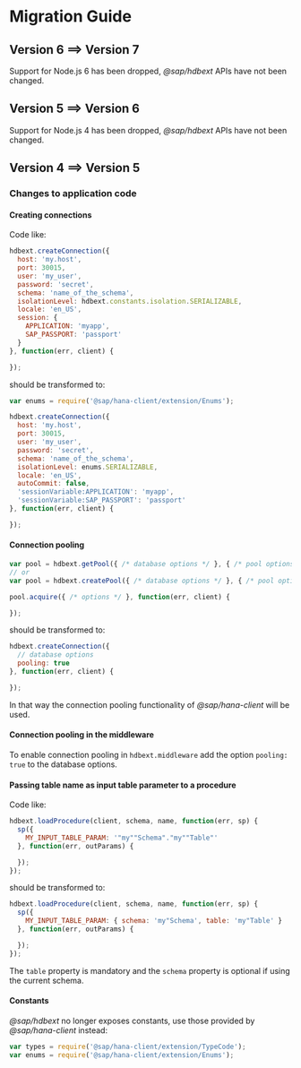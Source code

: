 # Migration Guide

## Version 6 ==> Version 7

Support for Node.js 6 has been dropped, *@sap/hdbext* APIs have not been changed.

## Version 5 ==> Version 6

Support for Node.js 4 has been dropped, *@sap/hdbext* APIs have not been changed.

## Version 4 ==> Version 5

### Changes to application code

#### Creating connections

Code like:

```js
hdbext.createConnection({
  host: 'my.host',
  port: 30015,
  user: 'my_user',
  password: 'secret',
  schema: 'name_of_the_schema',
  isolationLevel: hdbext.constants.isolation.SERIALIZABLE,
  locale: 'en_US',
  session: {
    APPLICATION: 'myapp',
    SAP_PASSPORT: 'passport'
  }
}, function(err, client) {

});
```

should be transformed to:

```js
var enums = require('@sap/hana-client/extension/Enums');

hdbext.createConnection({
  host: 'my.host',
  port: 30015,
  user: 'my_user',
  password: 'secret',
  schema: 'name_of_the_schema',
  isolationLevel: enums.SERIALIZABLE,
  locale: 'en_US',
  autoCommit: false,
  'sessionVariable:APPLICATION': 'myapp',
  'sessionVariable:SAP_PASSPORT': 'passport'
}, function(err, client) {

});
```

#### Connection pooling

```js
var pool = hdbext.getPool({ /* database options */ }, { /* pool options */ });
// or
var pool = hdbext.createPool({ /* database options */ }, { /* pool options */ });

pool.acquire({ /* options */ }, function(err, client) {

});
```

should be transformed to:

```js
hdbext.createConnection({
  // database options
  pooling: true
}, function(err, client) {

});
```

In that way the connection pooling functionality of *@sap/hana-client* will be used.

#### Connection pooling in the middleware

To enable connection pooling in `hdbext.middleware` add the option `pooling: true` to the database options.

#### Passing table name as input table parameter to a procedure

Code like:

```js
hdbext.loadProcedure(client, schema, name, function(err, sp) {
  sp({
    MY_INPUT_TABLE_PARAM: '"my""Schema"."my""Table"'
  }, function(err, outParams) {

  });
});
```

should be transformed to:

```js
hdbext.loadProcedure(client, schema, name, function(err, sp) {
  sp({
    MY_INPUT_TABLE_PARAM: { schema: 'my"Schema', table: 'my"Table' }
  }, function(err, outParams) {

  });
});
```

The `table` property is mandatory and the `schema` property is optional if using the current schema.

#### Constants

*@sap/hdbext* no longer exposes constants, use those provided by *@sap/hana-client* instead:

```js
var types = require('@sap/hana-client/extension/TypeCode');
var enums = require('@sap/hana-client/extension/Enums');
```
